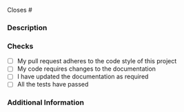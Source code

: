 <!--
Thanks for creating this pull request 🤗

Please make sure that the pull request is limited to one type (docs, feature, etc.) and keep it as small as possible. You can open multiple prs instead of opening a huge one.
-->

<!-- If this pull request closes an issue, please mention the issue number below -->

Closes # <!-- Issue # here -->

### Description

<!-- Add a brief description of the pull request -->

<!-- You can also choose to add a list of changes and if they have been completed or not by using the markdown to-do list syntax
- [ ] Not Completed
- [x] Completed
-->

### Checks

<!-- Make sure your pull request passes the CI checks and do check the following fields as needed - -->

- [ ] My pull request adheres to the code style of this project
- [ ] My code requires changes to the documentation
- [ ] I have updated the documentation as required
- [ ] All the tests have passed

### Additional Information

<!-- Any additional information like breaking changes, dependencies added, screenshots, comparisons between new and old behaviour, etc. -->
